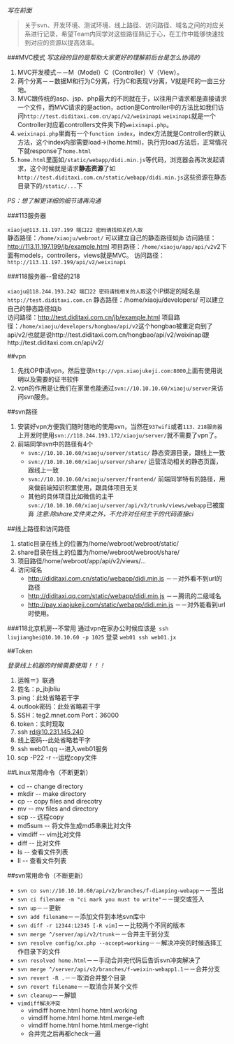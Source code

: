 *写在前面*

>关于svn、开发环境、测试环境、线上路径、访问路径、域名之间的对应关系进行记录，希望Team内同学对这些路径熟记于心，在工作中能够快速找到对应的资源以提高效率。

###MVC模式
*写这段的目的是帮助大家更好的理解前后台是怎么协调的*

1. MVC开发模式－－M（Model）C（Controller）V（View）。
2. 两个分离－－数据M和行为C分离，行为C和表现V分离，V就是FE的一亩三分地。
3. MVC跟传统的asp、jsp、php最大的不同就在于，以往用户请求都是直接请求一个文件，而MVC请求的是action，action是Controller中的方法比如我们访问`http://test.diditaxi.com.cn/api/v2/weixinapi` `weixinapi`就是一个Controller对应着controllers文件夹下的`weixinapi.php`。
4. `weixinapi.php`里面有一个`function index`，index方法就是Controller的默认方法，这个index内部需要load->(home.html)，执行完load方法后，正常情况下就response了`home.html`
5. `home.html`里面如`/static/webapp/didi.min.js`等代码，浏览器会再次发起请求，这个时候就是请求**静态资源**了如`http://test.diditaxi.com.cn/static/webapp/didi.min.js`这些资源在静态目录下的`/static/...`下

*PS：想了解更详细的细节请再沟通*

###113服务器

`xiaoju@113.11.197.199 端口22 密码请找相关的人取`  
静态路径：`/home/xiaoju/webroot/` 可以建立自己的静态路径如jb
访问路径：http://113.11.197.199/jb/example.html
项目路径：`/home/xiaoju/app/api/v2`v2下面有models，controllers，views就是MVC。
访问路径：`http://113.11.197.199/api/v2/weixinapi`


###118服务器--曾经的218

`xiaoju@118.244.193.242 端口22 密码请找相关的人取`这个IP绑定的域名是`http://test.diditaxi.com.cn`
静态路径：/home/xiaoju/developers/ 可以建立自己的静态路径如jb   
访问路径：http://test.diditaxi.com.cn/jb/example.html
项目路径：`/home/xiaoju/developers/hongbao/api/v2`这个hongbao被重定向到了api/v2/也就是说http://test.diditaxi.com.cn/hongbao/api/v2/weixinapi跟http://test.diditaxi.com.cn/api/v2/

##vpn
1. 先找OP申请vpn，然后登录`http://vpn.xiaojukeji.com:8000`上面有使用说明以及需要的证书软件  
2. vpn的作用是让我们在家里也能通过`svn://10.10.10.60/xiaoju/server`来访问svn服务。

##svn路径
1. 安装好vpn方便我们随时随地的使用svn，当然在`937wifi`或者`113，218服务器`上开发时使用`svn://118.244.193.172/xiaoju/server/`就不需要了vpn了。
2. 前端同学svn中的路径有4个
    - `svn://10.10.10.60/xiaoju/server/static/` 静态资源目录，跟线上一致
    - `svn://10.10.10.60/xiaoju/server/share/` 运营活动相关的静态页面，跟线上一致
    - `svn://10.10.10.60/xiaoju/server/frontend/` 前端同学特有的路径，用来做前端知识积累使用，跟具体项目无关 
    - 其他的具体项目比如微信的主干`svn://10.10.10.60/xiaoju/server/api/v2/trunk/views/webapp`已被废弃
*注意:除share文件夹之外，不允许对任何主干的代码直接ci*

##线上路径和访问路径
1. static目录在线上的位置为/home/webroot/webroot/static/
2. share目录在线上的位置为/home/webroot/webroot/share/
3. 项目路径/home/webroot/app/api/v2/views/...
4. 访问域名
    - http://diditaxi.com.cn/static/webapp/didi.min.js －－对外看不到url的路径
    - http://diditaxi.qq.com/static/webapp/didi.min.js －－腾讯的二级域名
    - http://pay.xiaojukeji.com/static/webapp/didi.min.js －－对外能看到url时使用。


###118北京机房--不常用
通过vpn在家办公时候应该是` ssh liujiangbei@10.10.10.60 -p 1025` 登录 `web01 ssh web01.jx `

##Token

*登录线上机器的时候需要使用！！！*
1. 运帷＝》联通
2. 姓名：p_jbjbliu
3. ping：此处省略若干字
4. outlook密码：此处省略若干字
5. SSH：teg2.mnet.com Port：36000
6. token：实时现取
7. ssh rd@10.231.145.240
8. 线上密码--此处省略若干字
9. ssh web01.qq --进入web01服务
10. scp -P22 -r --运程copy文件

##Linux常用命令（不断更新）
- cd -- change directory
- mkdir -- make directory
- cp -- copy files and direcotry
- mv -- mv files and directory
- scp -- 远程copy
- md5sum -- 将文件生成md5串来比对文件
- vimdiff -- vim比对文件
- diff -- 比对文件
- ls -- 查看文件列表
- ll -- 查看文件列表

##svn常用命令（不断更新）
- `svn co svn://10.10.10.60/api/v2/branches/f-dianping-webapp`－－签出
- `svn ci filename -m "ci mark you must to write"`－－提交或签入
- `svn up`－－更新
- `svn add filename`－－添加文件到本地svn库中
- `svn diff -r 12344:12345 [-R vim]`－－比较两个不同的版本
- `svn merge ^/server/api/v2/trunk`－－合并主干到分支
- `svn resolve config/xx.php --accept=working`－－解决冲突的时候选择工作目录下的文件
- `svn resolved home.html`－－手动合并完代码后告诉svn冲突解决了
- `svn merge ^/server/api/v2/branches/f-weixin-webapp1.1`－－合并分支
- `svn revert -R .`－－取消合并整个目录
- `svn revert filename`－－取消合并某个文件
- `svn cleanup`－－解锁
- `vimdiff解决冲突`
    - vimdiff home.html home.html.working
    - vimdiff home.html home.html.merge-left
    - vimdiff home.html home.html.merge-right
    - 合并完之后再都check一遍 